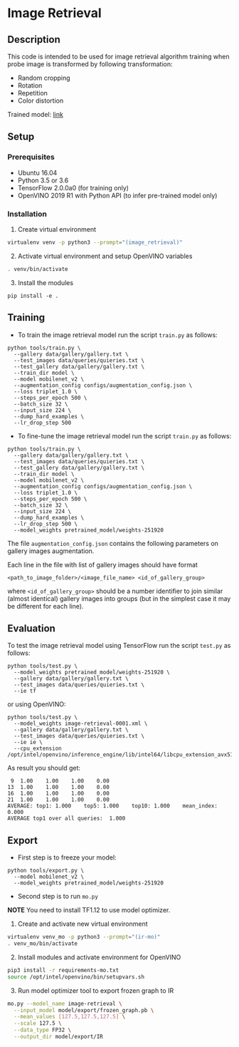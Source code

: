 # Image Retrieval

## Description

This code is intended to be used for image retrieval algorithm training when probe image is transformed by following transformation:
* Random cropping
* Rotation
* Repetition
* Color distortion

Trained model: [link](https://download.01.org/opencv/openvino_training_extensions/models/image_retrieval/image-retrieval-0001.tar.gz)

## Setup

### Prerequisites

* Ubuntu 16.04
* Python 3.5 or 3.6
* TensorFlow 2.0.0a0 (for training only)
* OpenVINO 2019 R1 with Python API (to infer pre-trained model only)

### Installation

1. Create virtual environment
```bash
virtualenv venv -p python3 --prompt="(image_retrieval)"
```

2. Activate virtual environment and setup OpenVINO variables
```bash
. venv/bin/activate
```

3. Install the modules

```
pip install -e .
```

## Training

* To train the image retrieval model run the script `train.py` as follows:
```
python tools/train.py \
  --gallery data/gallery/gallery.txt \
  --test_images data/queries/quieries.txt \
  --test_gallery data/gallery/gallery.txt \
  --train_dir model \
  --model mobilenet_v2 \
  --augmentation_config configs/augmentation_config.json \
  --loss triplet_1.0 \
  --steps_per_epoch 500 \
  --batch_size 32 \
  --input_size 224 \
  --dump_hard_examples \
  --lr_drop_step 500
```

* To fine-tune the image retrieval model run the script `train.py` as follows:
```
python tools/train.py \
  --gallery data/gallery/gallery.txt \
  --test_images data/queries/quieries.txt \
  --test_gallery data/gallery/gallery.txt \
  --train_dir model \
  --model mobilenet_v2 \
  --augmentation_config configs/augmentation_config.json \
  --loss triplet_1.0 \
  --steps_per_epoch 500 \
  --batch_size 32 \
  --input_size 224 \
  --dump_hard_examples \
  --lr_drop_step 500 \
  --model_weights pretrained_model/weights-251920
```

The file `augmentation_config.json` contains the following parameters on gallery images augmentation.

Each line in the file with list of gallery images should have format
```
<path_to_image_folder>/<image_file_name> <id_of_gallery_group>
```
where `<id_of_gallery_group>` should be a number identifier to join similar (almost identical) gallery images
into groups (but in the simplest case it may be different for each line).

## Evaluation

To test the image retrieval model using TensorFlow run the script `test.py` as follows:
```
python tools/test.py \
  --model_weights pretrained_model/weights-251920 \
  --gallery data/gallery/gallery.txt \
  --test_images data/queries/quieries.txt \
  --ie tf
```

or using OpenVINO:

```
python tools/test.py \
  --model_weights image-retrieval-0001.xml \
  --gallery data/gallery/gallery.txt \
  --test_images data/queries/quieries.txt \
  --ie ie \
  --cpu_extension /opt/intel/openvino/inference_engine/lib/intel64/libcpu_extension_avx512.so
```

As result you should get:
```
 9	1.00	1.00	1.00	0.00
13	1.00	1.00	1.00	0.00
16	1.00	1.00	1.00	0.00
21	1.00	1.00	1.00	0.00
AVERAGE: top1: 1.000    top5: 1.000    top10: 1.000    mean_index: 0.000
AVERAGE top1 over all queries:  1.000
```

## Export

* First step is to freeze your model:

```
python tools/export.py \
  --model mobilenet_v2 \
  --model_weights pretrained_model/weights-251920
```

* Second step is to run `mo.py`

**NOTE** You need to install TF1.12 to use model optimizer.

1. Create and activate new virtual environment
```bash
virtualenv venv_mo -p python3 --prompt="(ir-mo)"
. venv_mo/bin/activate
```

2. Install modules and activate environment for OpenVINO
```bash
pip3 install -r requirements-mo.txt
source /opt/intel/openvino/bin/setupvars.sh
```

3. Run model optimizer tool to export frozen graph to IR
```bash
mo.py --model_name image-retrieval \
  --input_model model/export/frozen_graph.pb \
  --mean_values [127.5,127.5,127.5] \
  --scale 127.5 \
  --data_type FP32 \
  --output_dir model/export/IR
```
